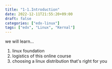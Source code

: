 ```yaml
---
title: "1-1.Introduction"
date: 2022-12-11T21:55:20+09:00
draft: false
categories: ["edx-linux"]
tags: ["edx", "Linux", "Kernal"]
---
```


we will learn...
1. linux foundation
2. logistics of this online course
3. choosing a linux distribution that's right for you
